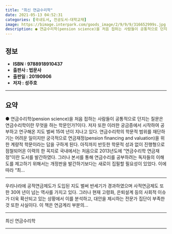 ```yaml
---
title: "최신 연금수리학"
date: 2021-05-13 04:52:31
categories: [국내도서, 전공도서-대학교재]
image: https://bimage.interpark.com/goods_image/2/9/9/9/316652999s.jpg
description: ● 연금수리학(pension science)을 처음 접하는 사람들이 공통적으로 던지는 질문은 연금수리학이란 무엇을 하는 학문인가?이다. 저자 또한 이러한 궁금증에서 시작하여 공부하고 연구해온 지도 벌써 15여 년이 지나고 있다. 연금수리학의 학문적 범위를 재단하기는 어려운 일이지만 궁
---
```


## **정보**

- **ISBN : 9788918910437**
- **출판사 : 법문사**
- **출판일 : 20190906**
- **저자 : 성주호**

------



## **요약**

●  연금수리학(pension science)을 처음 접하는 사람들이 공통적으로 던지는 질문은 연금수리학이란 무엇을 하는 학문인가?이다. 저자 또한 이러한 궁금증에서 시작하여 공부하고 연구해온 지도 벌써 15여 년이 지나고 있다. 연금수리학의 학문적 범위를 재단하기는 어려운 일이지만 궁극적으로 연금재정(pension financing and valuation)을 위한 계량적 학문이라는 답을 구하게 된다.   아직까지 반듯한 학문적 성과 없이 진행형으로 점철되어온 이력의 한 꼭지로 국내에서는 처음으로 2013년도에 “연금수리학 연금재정”이란 도서를 발간하였다. 그러나 본서를 통해 연금수리를 공부하려는 독자들의 이해도를 제고하기 위해서는 개정판을 발간하기보다는 새로이 집필할 필요성이 있었다. 이에 따라 “최...

------

우리나라에 공적연금제도가 도입된 지도 벌써 반세기가 경과하였으며 사적연금제도 또한 30여 년이 넘는 역사를 가지고 있다. 그러나 현재 고령화, 은퇴설계 등의 사회적 이슈가 더욱 확산되고 있는 상황에서 이를 분석하고, 대안을 제시하는 전문가 집단이 부족한 것 또한 사실이다. 이 책은 연금계리 부분의... 

------


최신 연금수리학 

------


